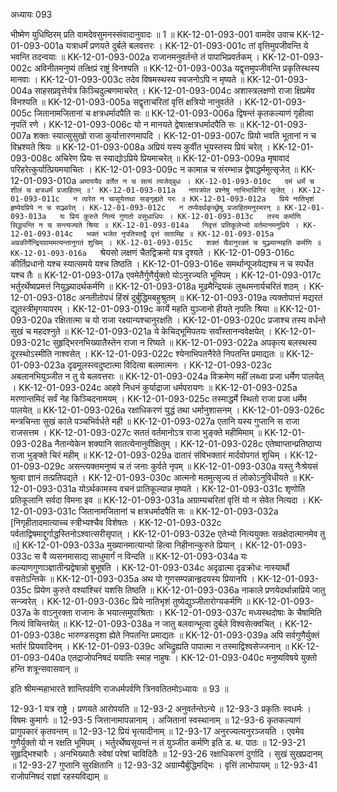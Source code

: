 अध्यायः 093

भीष्मेण युधिष्ठिरम् प्रति वामदेवसुमनस्संवादानुवादः ॥ 1 ॥
KK-12-01-093-001	वामदेव उवाच 
KK-12-01-093-001a	यत्राधर्मं प्रणयते दुर्बले बलवत्तरः ।
KK-12-01-093-001c	तां वृत्तिमुपजीवन्ति ये भवन्ति तदन्वयाः ॥
KK-12-01-093-002a	राजानमनुवर्तन्ते तं पापाभिप्रवर्तकम् ।
KK-12-01-093-002c	अविनीतमनुष्यं तत्क्षिप्रं राष्ट्रं विनश्यति ॥
KK-12-01-093-003a	यद्वृत्तमुपजीवन्ति प्रकृतिस्थस्य मानवाः ।
KK-12-01-093-003c	तदेव विषमस्थस्य स्वजनोऽपि न मृष्यते ॥
KK-12-01-093-004a	साहसप्रवृत्तेर्यत्र किञ्चिदुल्बणमाचरेत् ।
KK-12-01-093-004c	अशास्त्रलक्षणो राजा क्षिप्रमेव विनश्यति ॥
KK-12-01-093-005a	सद्वृत्ताचरितां वृत्तिं क्षत्रियो नानुवर्तते ।
KK-12-01-093-005c	जितानामजितानां च क्षत्रधर्मादपैति सः ॥
KK-12-01-093-006a	द्विषन्तं कृतकल्याणं गृहीत्वा नृपतिं रणे ।
KK-12-01-093-006c	यो न मानयते द्वेषात्क्षत्रधर्मादपैति सः ॥
KK-12-01-093-007a	शक्तः स्यात्सुसुखो राजा कुर्यात्तारणमापदि ।
KK-12-01-093-007c	प्रियो भवति भूतानां न च विभ्रश्यते श्रियः ॥
KK-12-01-093-008a	अप्रियं यस्य कुर्वीत भूयस्तस्य प्रियं चरेत् ।
KK-12-01-093-008c	अचिरेण प्रियः स स्याद्योऽप्रिये प्रियमाचरेत् ॥
KK-12-01-093-009a	मृषावादं परिहरेत्कुर्यात्प्रियमयाचितः ।
KK-12-01-093-009c	न कामान्न च संरम्भान्न द्वेषाद्धर्ममुत्सृजेत् ॥
KK-12-01-093-010a	`अमाययैव वर्तेत न च सत्यं त्यजेद्बुधः ।
KK-12-01-093-010c	दमं धर्मं च शीलं च क्षत्रधर्मं प्रजाहितम् ॥'
KK-12-01-093-011a	नापत्रपेत प्रश्नेषु नाभिभाविगिरं सृजेत् ।
KK-12-01-093-011c	न त्वरेत न चासूयेत्तथा सङ्गृह्यते परः ॥
KK-12-01-093-012a	प्रिये नातिभृशं हृष्येदप्रिये न च सञ्ज्वरेत् ।
KK-12-01-093-012c	न तप्येदर्थकृच्छ्रेषु प्रजाहितमनुस्मरन् ॥
KK-12-01-093-013a	यः प्रियं कुरुते नित्यं गुणतो वसुधाधिपः ।
KK-12-01-093-013c	तस्य कर्माणि सिद्ध्यन्ति न च सन्त्यज्यते श्रिया ॥
KK-12-01-093-014a	निवृत्तं प्रतिकूलेभ्यो वर्तमानमनुप्रिये ।
KK-12-01-093-014c	भक्तं भजेत नृपतिस्तद्वै वृत्तं सतामिह ॥
KK-12-01-093-015a	अप्रकीर्णेन्द्रियग्राममत्यन्तानुगतं शुचिम् ।
KK-12-01-093-015c	शक्तं चैवानुरक्तं च युञ्ज्यान्महति कर्मणि ॥
KK-12-01-093-016a	`श्रेयसो लक्षणं चैतद्विक्रमो यत्र दृश्यते ।
KK-12-01-093-016c	कीर्तिप्रधानो यश्च स्यात्समये यश्च तिष्ठति ।
KK-12-01-093-016e	समर्थान्पूजयेद्यश्च न च स्पर्धेत यश्च तैः ॥
KK-12-01-093-017a	एवमेतैर्गुणैर्युक्तो योऽनुरज्यति भूमिपम् ।
KK-12-01-093-017c	भर्तुरर्थेष्वप्रमत्तं नियुञ्ज्यादर्थकर्मणि ॥
KK-12-01-093-018a	मूढमैन्द्रियकं लुब्धमनार्यचरितं शठम् ।
KK-12-01-093-018c	अनतीतोपधं हिंस्रं दुर्बुद्धिमबहुश्रुतम् ॥
KK-12-01-093-019a	त्यक्तोपात्तं मद्यरतं द्यूतस्त्रीमृगयापरम् ।
KK-12-01-093-019c	कार्ये महति युञ्जानो हीयते नृपतिः श्रिया ॥
KK-12-01-093-020a	रक्षितात्मा च यो राजा रक्ष्यान्यश्चानुरक्षति ।
KK-12-01-093-020c	प्रजाश्च तस्य वर्धन्ते सुखं च महदश्नुते ॥
KK-12-01-093-021a	ये केचिद्भूमिपतयः सर्वांस्तानन्ववेक्षयेत् ।
KK-12-01-093-021c	सुहृद्भिरनभिख्यातैस्तेन राजा न रिष्यते ॥
KK-12-01-093-022a	अपकृत्य बलस्थस्य दूरस्थोऽस्मीति नाश्वसेत् ।
KK-12-01-093-022c	श्येनाभिपतनैरेते निपतन्ति प्रमाद्यतः ॥
KK-12-01-093-023a	दृढमूलस्त्वदुष्टात्मा विदित्वा बलमात्मनः ।
KK-12-01-093-023c	अबलानभियुञ्जीत न तु ये बलवत्तराः ॥
KK-12-01-093-024a	विक्रमेण महीं लब्ध्वा प्रजा धर्मेण पालयेत् ।
KK-12-01-093-024c	आहवे निधनं कुर्याद्राजा धर्मपरायणः ॥
KK-12-01-093-025a	मरणान्तमिदं सर्वं नेह किञ्चिदनामयम् ।
KK-12-01-093-025c	तस्माद्धर्मे स्थितो राजा प्रजा धर्मेम पालयेत् ॥
KK-12-01-093-026a	रक्षाधिकरणं युद्धं तथा धर्मानुशासनम् ।
KK-12-01-093-026c	मन्त्रचिन्ता सुखं काले पञ्चभिर्वर्धते मही ॥
KK-12-01-093-027a	एतानि यस्य गुप्तानि स राजा राजसत्तम ।
KK-12-01-093-027c	सततं वर्तमानोऽत्र राजा भुङ्क्ते महीमिमाम् ॥
KK-12-01-093-028a	नैतान्येकेन शक्यानि सातत्येनानुवीक्षितुम् ।
KK-12-01-093-028c	एतेष्वाप्तान्प्रतिष्ठाप्य राजा भुङ्क्ते चिरं महीम् ॥
KK-12-01-093-029a	दातारं संविभक्तारं मार्दवोपगतं शुचिम् ।
KK-12-01-093-029c	असन्त्यक्तमनुष्यं च तं जनाः कुर्वते नृपम् ॥
KK-12-01-093-030a	यस्तु नैःश्रेयसं श्रुत्वा ज्ञानं तत्प्रतिपद्यते ।
KK-12-01-093-030c	आत्मनो मतमुत्सृज्य तं लोकोऽनुविधीयते ॥
KK-12-01-093-031a	योऽर्थकामस्य वचनं प्रातिकूल्यान्न मृष्यते ।
KK-12-01-093-031c	शृणोति प्रतिकूलानि सर्वदा विमना इव ॥
KK-12-01-093-031a	अग्राम्यचरितां वृत्तिं यो न सेवेत नित्यदा ।
KK-12-01-093-031c	जितानामजितानां च क्षत्रधर्मादपैति सः ॥
KK-12-01-093-032a	[निगृहीतादमात्याच्च स्त्रीभ्यश्चैव विशेषतः ।
KK-12-01-093-032c	पर्वताद्विषमाद्दुर्गाद्धस्तिनोऽश्वात्सरीसृपात् ।
KK-12-01-093-032e	एतेभ्यो नित्ययुक्तः सन्रक्षेदात्मानमेव तु ॥]
KK-12-01-093-033a	मुख्यानमात्यान्यो हित्वा निहीनान्कुरुते प्रियान् ।
KK-12-01-093-033c	स वै व्यसनमासाद्य साधुमार्गं न विन्दति ॥
KK-12-01-093-034a	यः कल्याणगुणाञ्ज्ञातीन्प्रद्वेषान्नो बुभूषति ।
KK-12-01-093-034c	अदृढात्मा दृढक्रोधः नास्यार्थो वसतेऽन्तिके ॥
KK-12-01-093-035a	अथ यो गुणसम्पन्नान्हृदयस्य प्रियानपि ।
KK-12-01-093-035c	प्रियेण कुरुते वश्यांश्चिरं यशसि तिष्ठति ॥
KK-12-01-093-036a	नाकाले प्रणयेदर्थान्नाप्रिये जातु सन्ज्वरेत् ।
KK-12-01-093-036c	प्रिये नातिभृशं तुष्येद्युञ्जीतारोग्यकर्मणि ॥
KK-12-01-093-037a	के वाऽनुरक्ता राजानः के भयात्समुपाश्रिताः ।
KK-12-01-093-037c	मध्यस्थदोषाः के चैषामिति नित्यं विचिन्तयेत् ॥
KK-12-01-093-038a	न जातु बलवान्भूत्वा दुर्बले विश्वसेत्क्वचित् ।
KK-12-01-093-038c	भारुण्डसदृशा ह्येते निपतन्ति प्रमाद्यतः ॥
KK-12-01-093-039a	अपि सर्वगुणैर्युक्तं भर्तारं प्रियवादिनम् ।
KK-12-01-093-039c	अभिद्रुह्यति पापात्मा न तस्माद्विश्वसेज्जनान् ॥
KK-12-01-093-040a	एतद्राजोपनिषदं ययातिः स्माह नाहुषः ।
KK-12-01-093-040c	मनुष्यविषये युक्तो हन्ति शत्रून्सवासवान् ॥ 

इति श्रीमन्महाभारते शान्तिपर्वणि राजधर्मपर्वणि त्रिनवतितमोऽध्यायः ॥ 93 ॥

12-93-1 यत्र राष्ट्रे । प्रणयते आरोपयति ॥ 12-93-2 अनुवर्तन्तेऽन्ये ॥ 12-93-3 प्रकृतिः स्वधर्मः । विषमः कुमार्गः ॥ 12-93-5 जित्तानामापन्नानाम् । अजितानां स्वस्थानाम् ॥ 12-93-6 कृतकल्याणं प्रागुपकारं कृतवन्तम् ॥ 12-93-12 प्रियं भृत्यादीनाम् ॥ 12-93-17 अनुरज्यत्यनुरञ्जयति । एवमेव गुणैर्युक्तो यो न रक्षति भूमिपम् । भर्तुरर्थेष्वसूयन्तं न तं युञ्जीत कर्मणि इति ड. थ. पाठः ॥ 12-93-21 सुहृद्भिश्चारैः । अनभिख्यातैः स्वेषां परेषां चाविदितैः ॥ 12-93-26 रक्षाधिकरणं दुर्गादि । सुखं सुखप्रदानम् ॥ 12-93-27 गुप्तानि सुरक्षितानि ॥ 12-93-32 अग्राम्यैर्बुद्धिमद्भिः । वृत्तिं लाभोपायम् ॥ 12-93-41 राजोपनिषदं राज्ञां रहस्यविद्याम् ॥
